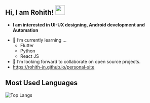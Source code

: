 ## Hi, I am Rohith! <img src="https://raw.githubusercontent.com/aemmadi/aemmadi/master/wave.gif" width="30px">

* **I am interested in UI-UX designing, Android development and Automation**
- 🌱 I’m currently learning ...
  - Flutter
  - Python
  - React JS
- 👯 I’m looking forward to collaborate on open source projects.
- https://rohith-jn.github.io/personal-site


## Most Used Languages
![Top Langs](https://github-readme-stats.vercel.app/api/top-langs/?username=Rohith-JN&layout=compact)
